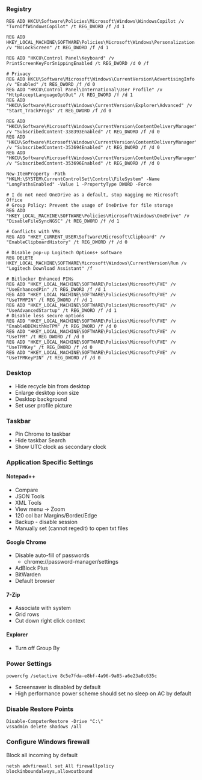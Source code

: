 ### Registry

```
REG ADD HKCU\Software\Policies\Microsoft\Windows\WindowsCopilot /v "TurnOffWindowsCopilot" /t REG_DWORD /f /d 1

REG ADD HKEY_LOCAL_MACHINE\SOFTWARE\Policies\Microsoft\Windows\Personalization /v "NoLockScreen" /t REG_DWORD /f /d 1

REG ADD "HKCU\Control Panel\Keyboard" /v PrintScreenKeyForSnippingEnabled /t REG_DWORD /d 0 /f

# Privacy
REG ADD HKCU\Software\Microsoft\Windows\CurrentVersion\AdvertisingInfo /v "Enabled" /t REG_DWORD /f /d 0
REG ADD "HKCU\Control Panel\International\User Profile" /v "HttpAcceptLanguageOptOut" /t REG_DWORD /f /d 1
REG ADD "HKCU\Software\Microsoft\Windows\CurrentVersion\Explorer\Advanced" /v "Start_TrackProgs" /t REG_DWORD /f /d 0

REG ADD "HKCU\Software\Microsoft\Windows\CurrentVersion\ContentDeliveryManager" /v "SubscribedContent-338393Enabled" /t REG_DWORD /f /d 0
REG ADD "HKCU\Software\Microsoft\Windows\CurrentVersion\ContentDeliveryManager" /v "SubscribedContent-353694Enabled" /t REG_DWORD /f /d 0
REG ADD "HKCU\Software\Microsoft\Windows\CurrentVersion\ContentDeliveryManager" /v "SubscribedContent-353696Enabled" /t REG_DWORD /f /d 0

New-ItemProperty -Path "HKLM:\SYSTEM\CurrentControlSet\Control\FileSystem" -Name "LongPathsEnabled" -Value 1 -PropertyType DWORD -Force

# I do not need OneDrive as a default, stop nagging me Microsoft Office
# Group Policy: Prevent the usage of OneDrive for file storage
REG ADD "HKEY_LOCAL_MACHINE\SOFTWARE\Policies\Microsoft\Windows\OneDrive" /v "DisableFileSyncNGSC" /t REG_DWORD /f /d 1

# Conflicts with VMs
REG ADD "HKEY_CURRENT_USER\Software\Microsoft\Clipboard" /v "EnableClipboardHistory" /t REG_DWORD /f /d 0

# Disable pop-up Logitech Options+ software
REG DELETE HKEY_LOCAL_MACHINE\SOFTWARE\Microsoft\Windows\CurrentVersion\Run /v "Logitech Download Assistant" /f

# Bitlocker Enhanced PINs
REG ADD "HKEY_LOCAL_MACHINE\SOFTWARE\Policies\Microsoft\FVE" /v "UseEnhancedPin" /t REG_DWORD /f /d 1
REG ADD "HKEY_LOCAL_MACHINE\SOFTWARE\Policies\Microsoft\FVE" /v "UseTPMPIN" /t REG_DWORD /f /d 1
REG ADD "HKEY_LOCAL_MACHINE\SOFTWARE\Policies\Microsoft\FVE" /v "UseAdvancedStartup" /t REG_DWORD /f /d 1
# Disable less secure options
REG ADD "HKEY_LOCAL_MACHINE\SOFTWARE\Policies\Microsoft\FVE" /v "EnableBDEWithNoTPM" /t REG_DWORD /f /d 0
REG ADD "HKEY_LOCAL_MACHINE\SOFTWARE\Policies\Microsoft\FVE" /v "UseTPM" /t REG_DWORD /f /d 0
REG ADD "HKEY_LOCAL_MACHINE\SOFTWARE\Policies\Microsoft\FVE" /v "UseTPMKey" /t REG_DWORD /f /d 0
REG ADD "HKEY_LOCAL_MACHINE\SOFTWARE\Policies\Microsoft\FVE" /v "UseTPMKeyPIN" /t REG_DWORD /f /d 0
 ```

### Desktop

- Hide recycle bin from desktop
- Enlarge desktop icon size
- Desktop background
- Set user profile picture

### Taskbar

- Pin Chrome to taskbar
- Hide taskbar Search
- Show UTC clock as secondary clock


### Application Specific Settings

#### Notepad++

- Compare
- JSON Tools
- XML Tools
- View menu -> Zoom
- 120 col bar Margins/Border/Edge
- Backup - disable session
- Manually set (cannot regedit) to open txt files

#### Google Chrome

- Disable auto-fill of passwords
  * chrome://password-manager/settings
- AdBlock Plus
- BitWarden
- Default browser

#### 7-Zip

- Associate with system
- Grid rows
- Cut down right click context

#### Explorer

- Turn off Group By


### Power Settings

```
powercfg /setactive 8c5e7fda-e8bf-4a96-9a85-a6e23a8c635c
```

- Screensaver is disabled by default
- High performance power scheme should set no sleep on AC by default


### Disable Restore Points

```
Disable-ComputerRestore -Drive "C:\"
vssadmin delete shadows /all
```


### Configure Windows firewall

Block all incoming by default

```
netsh advfirewall set All firewallpolicy blockinboundalways,allowoutbound
```
